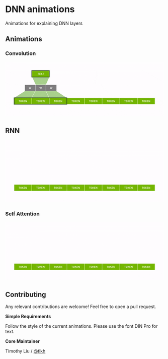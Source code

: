 # DNN animations

Animations for explaining DNN layers

## Animations

### Convolution

![convolution](gif/convolution.gif)

## RNN

![recurrence](gif/rnn.gif)

### Self Attention

![self attention](gif/self_attention.gif)

## Contributing

Any relevant contributions are welcome! Feel free to open a pull request. 

**Simple Requirements**

Follow the style of the current animations. Please use the font DIN Pro for text.

**Core Maintainer**

Timothy Liu / [@tlkh](https://github.com/tlkh)
